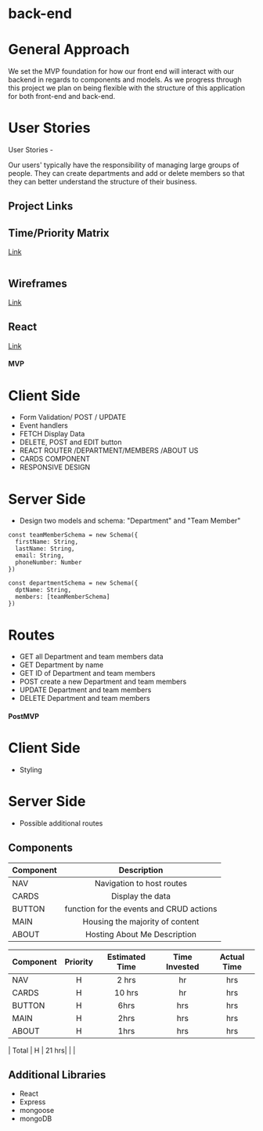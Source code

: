# back-end
# General Approach
We set the MVP foundation for how our front end will interact with our backend in regards to components and models. As we progress through this project we plan on being flexible with the structure of this application for both front-end and back-end.

# User Stories

User Stories - 

Our users' typically have the responsibility of managing large groups of people. They can create departments and add or delete members so that they can better understand the structure of their business.

## Project Links


## Time/Priority Matrix
[Link](https://lucid.app/lucidchart/20cee9f2-05bd-408d-a0af-d418304b618e/edit?invitationId=inv_527c5f11-64e4-488c-a1a7-750e16eb0f28)

```
```
## Wireframes

[Link](https://lucid.app/lucidchart/319b7100-52a0-4e76-aedb-22aec6bb6c55/edit?invitationId=inv_519047c0-c455-43b8-a8c4-8562a1c0052f)

## React

[Link](https://lucid.app/lucidchart/6f8cbfe6-bc47-44aa-8e69-cc4ecba3d389/edit?invitationId=inv_e8ee17b1-b942-4ffe-a01b-26fe3e3e336e)

#### MVP 

# Client Side
<!-- FUNCTIONAl -->
- Form Validation/ POST / UPDATE
- Event handlers 
- FETCH Display Data
- DELETE, POST and EDIT button
- REACT ROUTER /DEPARTMENT/MEMBERS /ABOUT US
- CARDS COMPONENT
- RESPONSIVE DESIGN

# Server Side

- Design two models and schema: "Department" and "Team Member"

```
const teamMemberSchema = new Schema({
  firstName: String,
  lastName: String,
  email: String,
  phoneNumber: Number 
})

const departmentSchema = new Schema({
  dptName: String,
  members: [teamMemberSchema]
})
```

# Routes

- GET all Department and team members data
- GET Department by name 
- GET ID of Department and team members 
- POST create a new Department and team members
- UPDATE Department and team members
- DELETE Department and team members


#### PostMVP 

# Client Side

- Styling

# Server Side

- Possible additional routes

## Components

| Component | Description | 
| --- | :---: |  
|NAV |Navigation to host routes | 
|CARDS | Display the data | 
|BUTTON | function for the events and CRUD actions  |
|MAIN | Housing the majority of content  |
|ABOUT  | Hosting About Me Description  |



| Component | Priority | Estimated Time | Time Invested | Actual Time |
| --- | :---: |  :---: | :---: | :---: |
|NAV | H | 2 hrs| hr | hrs  |
|CARDS | H | 10 hrs| hr | hrs  |
|BUTTON | H| 6hrs| hrs | hrs  |
|MAIN | H | 2hrs | hrs | hrs |
|ABOUT  | H |1hrs |hrs | hrs  |


| Total | H | 21 hrs|  | |

## Additional Libraries
- React
- Express
- mongoose
- mongoDB



```

```
